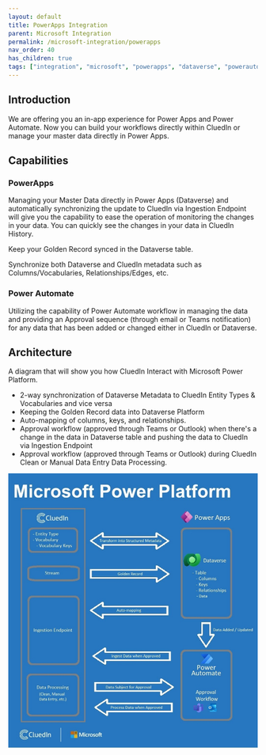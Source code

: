 ```yaml
---
layout: default
title: PowerApps Integration
parent: Microsoft Integration
permalink: /microsoft-integration/powerapps
nav_order: 40
has_children: true
tags: ["integration", "microsoft", "powerapps", "dataverse", "powerautomate"]
---
```


## Introduction
We are offering you an in-app experience for Power Apps and Power Automate. Now you can build your workflows directly within CluedIn or manage your master data directly in Power Apps.

## Capabilities
### PowerApps
Managing your Master Data directly in Power Apps (Dataverse) and automatically synchronizing the update to CluedIn via Ingestion Endpoint will give you the capability to ease the operation of monitoring the changes in your data. You can quickly see the changes in your data in CluedIn History.

Keep your Golden Record synced in the Dataverse table.

Synchronize both Dataverse and CluedIn metadata such as Columns/Vocabularies, Relationships/Edges, etc.

### Power Automate
Utilizing the capability of Power Automate workflow in managing the data and providing an Approval sequence (through email or Teams notification) for any data that has been added or changed either in CluedIn or Dataverse.

## Architecture
A diagram that will show you how CluedIn Interact with Microsoft Power Platform.
- 2-way synchronization of Dataverse Metadata to CluedIn Entity Types & Vocabularies and vice versa
- Keeping the Golden Record data into Dataverse Platform
- Auto-mapping of columns, keys, and relationships.
- Approval workflow (approved through Teams or Outlook) when there's a change in the data in Dataverse table and pushing the data to CluedIn via Ingestion Endpoint
- Approval workflow (approved through Teams or Outlook) during CluedIn Clean or Manual Data Entry Data Processing.

![Microsoft-CluedIn](./powerapps/images/microsoft-cluedin.jpg)